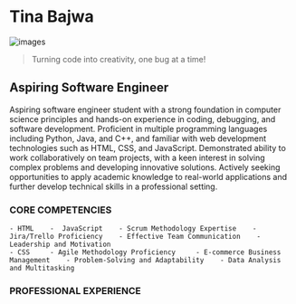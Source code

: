 # Tina Bajwa
![images](https://github.com/Tea-naa/Tea-naa/assets/172461735/f536eb89-ab18-4929-91f0-1f4829fa48ce)

>Turning code into creativity, one bug at a time!

## Aspiring Software Engineer
Aspiring software engineer student with a strong foundation in computer science principles and hands-on experience in coding, debugging, and software development. Proficient in multiple programming languages including Python, Java, and C++, and familiar with web development technologies such as HTML, CSS, and JavaScript. Demonstrated ability to work collaboratively on team projects, with a keen interest in solving complex problems and developing innovative solutions. Actively seeking opportunities to apply academic knowledge to real-world applications and further develop technical skills in a professional setting.

### CORE COMPETENCIES

    - HTML    -  JavaScript    - Scrum Methodology Expertise    - Jira/Trello Proficiency    - Effective Team Communication    - Leadership and Motivation
    - CSS     - Agile Methodology Proficiency     - E-commerce Business Management    - Problem-Solving and Adaptability    - Data Analysis and Multitasking

### PROFESSIONAL EXPERIENCE


<!--
**Tea-naa/Tea-naa** is a ✨ _special_ ✨ repository because its `README.md` (this file) appears on your GitHub profile.

Here are some ideas to get you started:

- 🔭 I’m currently working on ...
- 🌱 I’m currently learning ...
- 👯 I’m looking to collaborate on ...
- 🤔 I’m looking for help with ...
- 💬 Ask me about ...
- 📫 How to reach me: ...
- 😄 Pronouns: ...
- ⚡ Fun fact: ...
-->
